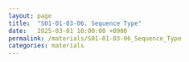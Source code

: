 ```yaml
---
layout: page
title:  "S01-01-03-06. Sequence Type"
date:   2025-03-01 10:00:00 +0900
permalink: /materials/S01-01-03-06_Sequence_Type
categories: materials
---
```


